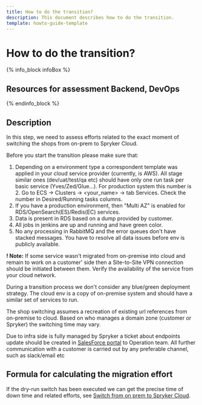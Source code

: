 ```yaml
---
title: How to do the transition?
description: This document describes how to do the transition.
template: howto-guide-template
---
```


# How to do the transition?

{% info_block infoBox %}

## Resources for assessment Backend, DevOps

{% endinfo_block %}

## Description

In this step, we need to assess efforts related to the exact moment of switching the shops from on-prem to Spryker Cloud.

Before you start the transition please make sure that:

1. Depending on a environment type a correspondent template was applied in your cloud service provider (currently, is AWS).
    All stage similar ones (dev/uat/test/qa etc) should have only one run task per basic service (Yves/Zed/Glue...).
    For production system this number is 2. Go to ECS -> Clusters -> <your_name> -> tab Services.
    Check the number in Desired/Running tasks columns.
2. If you have a production environment, then "Multi AZ" is enabled for RDS/OpenSearch(ES)/Redis(EC) services.
3. Data is present in RDS based on a dump provided by customer.
4. All jobs in jenkins are up and running and have green color.
5. No any processing in RabbitMQ and the error queues don't have stacked messages. You have to resolve all data issues
   before env is publicly available.

**! Note:** If some service wasn't migrated from on-premise into cloud and remain to work on a customer' side then
a Site-to-Site VPN connection should be initiated between them. Verify the availability of the service from your cloud network.

During a transition process we don't consider any blue/green deployment strategy. The cloud env is a copy of on-premise
system and should have a similar set of services to run.

The shop switching assumes a recreation of existing url references from on-premise to cloud. Based on who manages
a domain zone (customer or Spryker) the switching time may vary.

Due to infra side is fully managed by Spryker a ticket about endpoints update should be created in [SalesForce portal](http://support.spryker.com)
to Operation team. All further communication with a customer is carried out by any preferable channel, such as slack/email etc

## Formula for calculating the migration effort

If the dry-run switch has been executed we can get the precise time of down time and related efforts,
see [Switch from on prem to Spryker Cloud](/docs/scos/dev/migration-program/migration-to-paas/paas-migration-documents/switch-from-on-prem-to-spryker-cloud.html).
